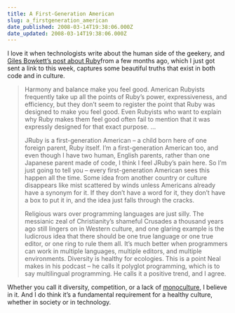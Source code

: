 ```yaml
---
title: A First-Generation American
slug: a_firstgeneration_american
date_published: 2008-03-14T19:38:06.000Z
date_updated: 2008-03-14T19:38:06.000Z
---
```


I love it when technologists write about the human side of the geekery, and [Giles Bowkett’s post about Ruby](http://gilesbowkett.blogspot.com/2007/11/why-i-program-in-ruby-and-maybe-why-you.html)from a few months ago, which I just got sent a link to this week, captures some beautiful truths that exist in both code and in culture.

> Harmony and balance make you feel good. American Rubyists frequently take up all the points of Ruby’s power, expressiveness, and efficiency, but they don’t seem to register the point that Ruby was designed to make you feel good. Even Rubyists who want to explain why Ruby makes them feel good often fail to mention that it was expressly designed for that exact purpose. …
> 
> JRuby is a first-generation American – a child born here of one foreign parent, Ruby itself. I’m a first-generation American too, and even though I have two human, English parents, rather than one Japanese parent made of code, I think I feel JRuby’s pain here. So I’m just going to tell you – every first-generation American sees this happen all the time. Some idea from another country or culture disappears like mist scattered by winds unless Americans already have a synonym for it. If they don’t have a word for it, they don’t have a box to put it in, and the idea just falls through the cracks.
> 
> Religious wars over programming languages are just silly. The messianic zeal of Christianity’s shameful Crusades a thousand years ago still lingers on in Western culture, and one glaring example is the ludicrous idea that there should be one true language or one true editor, or one ring to rule them all. It’s much better when programmers can work in multiple languages, multiple editors, and multiple environments. Diversity is healthy for ecologies. This is a point Neal makes in his podcast – he calls it polyglot programming, which is to say multilingual programming. He calls it a positive trend, and I agree.

Whether you call it diversity, competition, or a lack of [monoculture](http://www.dashes.com/anil/2006/12/monoculture-mania.html), I believe in it. And I do think it’s a fundamental requirement for a healthy culture, whether in society or in technology.
